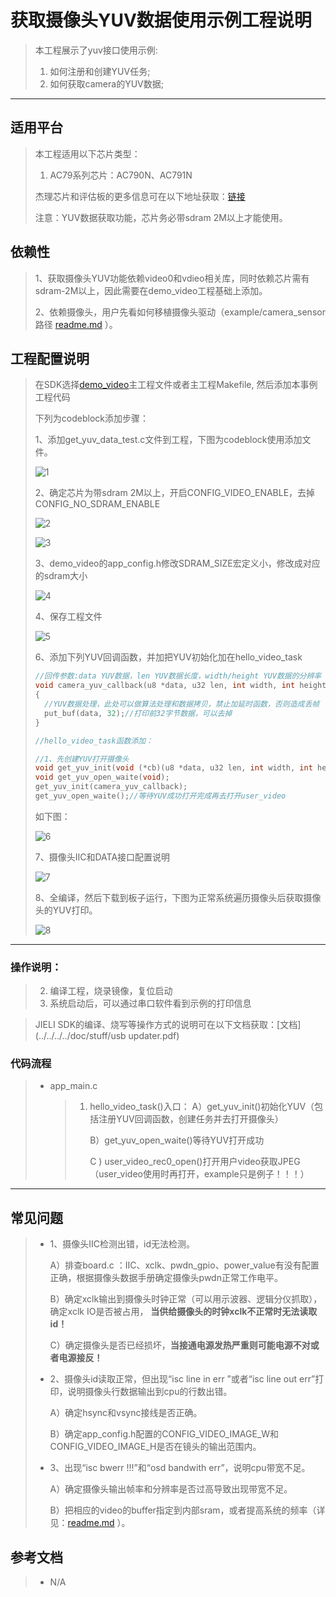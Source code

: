 ﻿# 获取摄像头YUV数据使用示例工程说明

> 本工程展示了yuv接口使用示例:
>
> 1. 如何注册和创建YUV任务;
> 2. 如何获取camera的YUV数据;

---

## 适用平台

> 本工程适用以下芯片类型：
> 1. AC79系列芯片：AC790N、AC791N
>
> 杰理芯片和评估板的更多信息可在以下地址获取：[链接](https://shop321455197.taobao.com/?spm=a230r.7195193.1997079397.2.2a6d391d3n5udo)
>
> 注意：YUV数据获取功能，芯片务必带sdram 2M以上才能使用。

## 依赖性
>1、获取摄像头YUV功能依赖video0和vdieo相关库，同时依赖芯片需有sdram-2M以上，因此需要在demo_video工程基础上添加。
>
>2、依赖摄像头，用户先看如何移植摄像头驱动（example/camera_sensor路径 [readme.md](..\camera_sensor\readme.md) ）。

## 工程配置说明

> 在SDK选择[demo_video](../../../../apps/demo_video/board)主工程文件或者主工程Makefile, 然后添加本事例工程代码
>
> 下列为codeblock添加步骤：
>
> 1、添加get_yuv_data_test.c文件到工程，下图为codeblock使用添加文件。
>
> ![1](1.jpg)
>
> 2、确定芯片为带sdram 2M以上，开启CONFIG_VIDEO_ENABLE，去掉CONFIG_NO_SDRAM_ENABLE
>
> ![2](2.jpg)
>
> ![3](3.png)
>
> 
>
> 3、demo_video的app_config.h修改SDRAM_SIZE宏定义小，修改成对应的sdram大小
>
> ![4](4.png)
>
> 4、保存工程文件
>
> ![5](5.jpg)
>
> 6、添加下列YUV回调函数，并加把YUV初始化加在hello_video_task
>
> ```c
> //回传参数:data YUV数据，len YUV数据长度，width/height YUV数据的分辨率
> void camera_yuv_callback(u8 *data, u32 len, int width, int height)
> {
>   //YUV数据处理，此处可以做算法处理和数据拷贝，禁止加延时函数，否则造成丢帧
>   put_buf(data, 32);//打印前32字节数据，可以去掉
> }
> 
> //hello_video_task函数添加：
> 
> //1、先创建YUV打开摄像头
> void get_yuv_init(void (*cb)(u8 *data, u32 len, int width, int height));
> void get_yuv_open_waite(void);
> get_yuv_init(camera_yuv_callback);
> get_yuv_open_waite();//等待YUV成功打开完成再去打开user_video
> 
> ```
>
> 如下图：
>
> ![6](6.png)
>
> 7、摄像头IIC和DATA接口配置说明
>
> ![7](7.png)
>
> 8、全编译，然后下载到板子运行，下图为正常系统遍历摄像头后获取摄像头的YUV打印。
>
> ![8](8.png)

---



### 操作说明：

> 2. 编译工程，烧录镜像，复位启动
> 3. 系统启动后，可以通过串口软件看到示例的打印信息

> JIELI SDK的编译、烧写等操作方式的说明可在以下文档获取：[文档](../../../../doc/stuff/usb updater.pdf)

### 代码流程

> * app_main.c
>   > 1. hello_video_task()入口：
>   >     A）get_yuv_init()初始化YUV（包括注册YUV回调函数，创建任务并去打开摄像头）
>   >
>   >     B）get_yuv_open_waite()等待YUV打开成功
>   >
>   >     C ) user_video_rec0_open()打开用户video获取JPEG（user_video使用时再打开，example只是例子！！！）

---

## 常见问题

> * 1、摄像头IIC检测出错，id无法检测。
>
>   A）排查board.c ：IIC、xclk、pwdn_gpio、power_value有没有配置正确，根据摄像头数据手册确定摄像头pwdn正常工作电平。
>
>   B）确定xclk输出到摄像头时钟正常（可以用示波器、逻辑分仪抓取），确定xclk IO是否被占用， **当供给摄像头的时钟xclk不正常时无法读取id！**
>
>   C）确定摄像头是否已经损坏，**当接通电源发热严重则可能电源不对或者电源接反！**
>
>  * 2、摄像头id读取正常，但出现“isc line in err ”或者“isc line out err”打印，说明摄像头行数据输出到cpu的行数出错。
>
>    A）确定hsync和vsync接线是否正确。
>
>    B）确定app_config.h配置的CONFIG_VIDEO_IMAGE_W和CONFIG_VIDEO_IMAGE_H是否在镜头的输出范围内。
>
>  * 3、出现“isc bwerr !!!”和“osd bandwith err”，说明cpu带宽不足。
>
>    A）确定摄像头输出帧率和分辨率是否过高导致出现带宽不足。
>
>    B）把相应的video的buffer指定到内部sram，或者提高系统的频率（详见：[readme.md](..\系统频率\readme.md) ）。
>
> 

## 参考文档

> * N/A